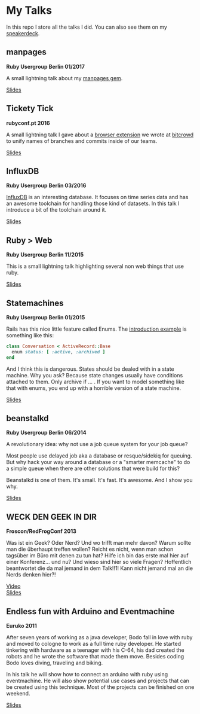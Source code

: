 # My Talks

In this repo I store all the talks I did. You can also
see them on my [speakerdeck](https://speakerdeck.com/bitboxer).

## manpages

**Ruby Usergroup Berlin 01/2017**

A small lightning talk about my [manpages gem](http://github.com/bitboxxer/manpages).

[Slides](https://speakerdeck.com/bitboxer/manpages)

## Tickety Tick

**rubyconf.pt 2016**

A small lightning talk I gave about a [browser
extension](http://github.com/bitcrowd/tickety-tick) we wrote at [bitcrowd](http://bitcrowd.net)
to unify names of branches and commits inside of our teams.

[Slides](https://speakerdeck.com/bitboxer/tickety-tick)

## InfluxDB

**Ruby Usergroup Berlin 03/2016**

[InfluxDB](https://www.influxdata.com/) is an interesting database. It focuses on time
series data and has an awesome toolchain for handling
those kind of datasets. In this talk I introduce a bit
of the toolchain around it.

[Slides](https://speakerdeck.com/bitboxer/influxdb)

## Ruby > Web

**Ruby Usergroup Berlin 11/2015**

This is a small lightning talk highlighting several non web things that use ruby.

[Slides](https://speakerdeck.com/bitboxer/ruby-web)

## Statemachines

**Ruby Usergroup Berlin 01/2015**

Rails has this nice little feature called Enums. The [introduction
example](http://edgeapi.rubyonrails.org/classes/ActiveRecord/Enum.html) is
something like this:

```ruby
class Conversation < ActiveRecord::Base
  enum status: [ :active, :archived ]
end
```

And I think this is dangerous. States should be dealed with in a state machine. Why you ask? Because state changes usually have conditions attached to them. Only archive if ... . If you want to model something like that with enums, you end up with a horrible version of a state machine.

[Slides](https://speakerdeck.com/bitboxer/introduction-to-statemachines)

## beanstalkd

**Ruby Usergroup Berlin 06/2014**

A revolutionary idea: why not use a job queue system for your job queue?

Most people use delayed job aka a database or resque/sidekiq for queuing. But
why hack your way around a database or a "smarter memcache" to do a simple
queue when there are other solutions that were build for this?

Beanstalkd is one of them. It's small. It's fast. It's awesome. And I show you
why.

[Slides](https://speakerdeck.com/bitboxer/beanstalkd)

## WECK DEN GEEK IN DIR

**Froscon/RedFrogConf 2013**

Was ist ein Geek? Oder Nerd? Und wo trifft man mehr davon? Warum sollte man die
überhaupt treffen wollen? Reicht es nicht, wenn man schon tagsüber im Büro mit
denen zu tun hat? Hilfe ich bin das erste mal hier auf einer Konferenz… und nu?
Und wieso sind hier so viele Fragen? Hoffentlich beantwortet die da mal jemand
in dem Talk!!1! Kann nicht jemand mal an die Nerds denken hier?!

[Video](http://media.ccc.de/browse/conferences/froscon/2013/hs6_-_2013-08-24_10:30_-_weck_den_geek_in_dir_-_bodo_tasche_-_1261.html)  
[Slides](https://speakerdeck.com/bitboxer/weck-den-geek-in-dir)

## Endless fun with Arduino and Eventmachine

**Euruko 2011**

After seven years of working as a java developer, Bodo fall in love with ruby
and moved to cologne to work as a full time ruby developer. He started
tinkering with hardware as a teenager with his C-64, his dad created the robots
and he wrote the software that made them move. Besides coding Bodo loves
diving, traveling and biking.

In his talk he will show how to connect an arduino with ruby using
eventmachine. He will also show potential use cases and projects that can be
created using this technique. Most of the projects can be finished on one
weekend.

[Slides](https://speakerdeck.com/bitboxer/endless-fun-with-arduino-and-eventmachine)
